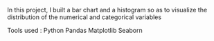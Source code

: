 In this project, I built a bar chart and a histogram 
so as to visualize the distribution of the 
numerical and categorical variables

Tools used :
    Python
    Pandas
    Matplotlib
    Seaborn
